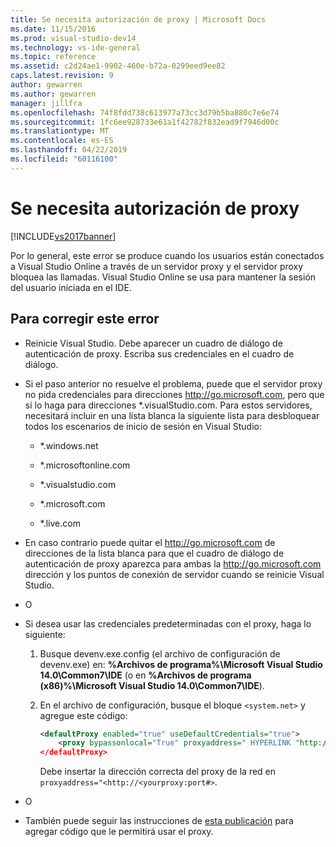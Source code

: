 ```yaml
---
title: Se necesita autorización de proxy | Microsoft Docs
ms.date: 11/15/2016
ms.prod: visual-studio-dev14
ms.technology: vs-ide-general
ms.topic: reference
ms.assetid: c2d24ae1-9902-460e-b72a-0299eed9ee82
caps.latest.revision: 9
author: gewarren
ms.author: gewarren
manager: jillfra
ms.openlocfilehash: 74f8fdd738c613977a73cc3d79b5ba880c7e6e74
ms.sourcegitcommit: 1fc6ee928733e61a1f42782f832ead9f7946d00c
ms.translationtype: MT
ms.contentlocale: es-ES
ms.lasthandoff: 04/22/2019
ms.locfileid: "60116100"
---
```

# <a name="proxy-authorization-required"></a>Se necesita autorización de proxy
[!INCLUDE[vs2017banner](../../includes/vs2017banner.md)]

Por lo general, este error se produce cuando los usuarios están conectados a Visual Studio Online a través de un servidor proxy y el servidor proxy bloquea las llamadas. Visual Studio Online se usa para mantener la sesión del usuario iniciada en el IDE.  
  
## <a name="to-correct-this-error"></a>Para corregir este error  
  
- Reinicie Visual Studio. Debe aparecer un cuadro de diálogo de autenticación de proxy. Escriba sus credenciales en el cuadro de diálogo.  
  
- Si el paso anterior no resuelve el problema, puede que el servidor proxy no pida credenciales para direcciones http://go.microsoft.com, pero que sí lo haga para direcciones *.visualStudio.com. Para estos servidores, necesitará incluir en una lista blanca la siguiente lista para desbloquear todos los escenarios de inicio de sesión en Visual Studio:  
  
    - *.windows.net  
  
    - *.microsoftonline.com  
  
    - *.visualstudio.com  
  
    - *.microsoft.com  
  
    - *.live.com  
  
- En caso contrario puede quitar el http://go.microsoft.com de direcciones de la lista blanca para que el cuadro de diálogo de autenticación de proxy aparezca para ambas la http://go.microsoft.com dirección y los puntos de conexión de servidor cuando se reinicie Visual Studio.  
  
- O  
  
- Si desea usar las credenciales predeterminadas con el proxy, haga lo siguiente:  
  
    1. Busque devenv.exe.config (el archivo de configuración de devenv.exe) en: **%Archivos de programa%\Microsoft Visual Studio 14.0\Common7\IDE** (o en **%Archivos de programa (x86)%\Microsoft Visual Studio 14.0\Common7\IDE**).  
  
    2. En el archivo de configuración, busque el bloque `<system.net>` y agregue este código:  
  
        ```xml  
        <defaultProxy enabled="true" useDefaultCredentials="true">  
            <proxy bypassonlocal="True" proxyaddress=" HYPERLINK "http://<yourproxy:port#" http://<yourproxy:port#>"/>  
        </defaultProxy>  
  
        ```  
  
         Debe insertar la dirección correcta del proxy de la red en `proxyaddress="<http://<yourproxy:port#>`.  
  
- O  
  
- También puede seguir las instrucciones de [esta publicación](http://blogs.msdn.com/b/rido/archive/2010/05/06/how-to-connect-to-tfs-through-authenticated-web-proxy.aspx) para agregar código que le permitirá usar el proxy.

